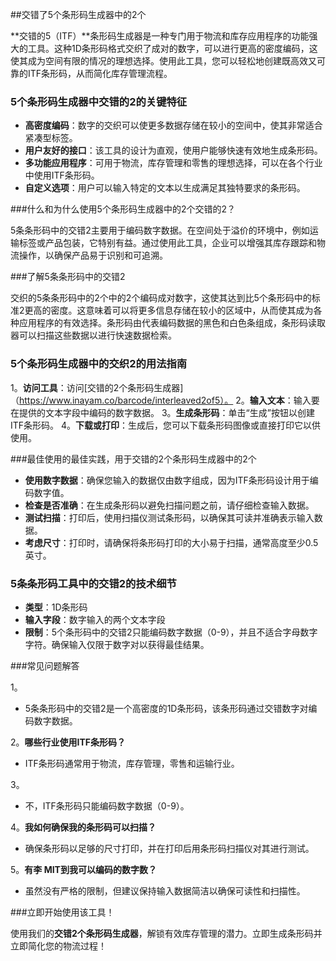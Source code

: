 ##交错了5个条形码生成器中的2个

**交错的5（ITF）**条形码生成器是一种专门用于物流和库存应用程序的功能强大的工具。这种1D条形码格式交织了成对的数字，可以进行更高的密度编码，这使其成为空间有限的情况的理想选择。使用此工具，您可以轻松地创建既高效又可靠的ITF条形码，从而简化库存管理流程。

### 5个条形码生成器中交错的2的关键特征

-  **高密度编码**：数字的交织可以使更多数据存储在较小的空间中，使其非常适合紧凑型标签。
-  **用户友好的接口**：该工具的设计为直观，使用户能够快速有效地生成条形码。
-  **多功能应用程序**：可用于物流，库存管理和零售的理想选择，可以在各个行业中使用ITF条形码。
-  **自定义选项**：用户可以输入特定的文本以生成满足其独特要求的条形码。

###什么和为什么使用5个条形码生成器中的2个交错的2？

5条条形码中的交错2主要用于编码数字数据。在空间处于溢价的环境中，例如运输标签或产品包装，它特别有益。通过使用此工具，企业可以增强其库存跟踪和物流操作，以确保产品易于识别和可追溯。

###了解5条条形码中的交错2

交织的5条条形码中的2个中的2个编码成对数字，这使其达到比5个条形码中的标准2更高的密度。这意味着可以将更多信息存储在较小的区域中，从而使其成为各种应用程序的有效选择。条形码由代表编码数据的黑色和白色条组成，条形码读取器可以扫描这些数据以进行快速数据检索。

### 5个条形码生成器中的交织2的用法指南

1。**访问工具**：访问[交错的2个条形码生成器]（https://www.inayam.co/barcode/interleaved2of5）。
2。**输入文本**：输入要在提供的文本字段中编码的数字数据。
3。**生成条形码**：单击“生成”按钮以创建ITF条形码。
4。**下载或打印**：生成后，您可以下载条形码图像或直接打印它以供使用。

###最佳使用的最佳实践，用于交错的2个条形码生成器中的2个

-  **使用数字数据**：确保您输入的数据仅由数字组成，因为ITF条形码设计用于编码数字值。
-  **检查是否准确**：在生成条形码以避免扫描问题之前，请仔细检查输入数据。
-  **测试扫描**：打印后，使用扫描仪测试条形码，以确保其可读并准确表示输入数据。
-  **考虑尺寸**：打印时，请确保将条形码打印的大小易于扫描，通常高度至少0.5英寸。

### 5条条形码工具中的交错2的技术细节

-  **类型**：1D条形码
-  **输入字段**：数字输入的两个文本字段
-  **限制**：5个条形码中的交错2只能编码数字数据（0-9），并且不适合字母数字字符。确保输入仅限于数字对以获得最佳结果。

###常见问题解答

1。
-  5条条形码中的交错2是一个高密度的1D条形码，该条形码通过交错数字对编码数字数据。

2。**哪些行业使用ITF条形码？**
-  ITF条形码通常用于物流，库存管理，零售和运输行业。

3。
- 不，ITF条形码只能编码数字数据（0-9）。

4。**我如何确保我的条形码可以扫描？**
- 确保条形码以足够的尺寸打印，并在打印后用条形码扫描仪对其进行测试。

5。**有李 MIT到我可以编码的数字数？**
- 虽然没有严格的限制，但建议保持输入数据简洁以确保可读性和扫描性。

###立即开始使用该工具！

使用我们的**交错2个条形码生成器**，解锁有效库存管理的潜力。立即生成条形码并立即简化您的物流过程！